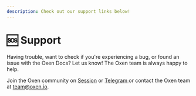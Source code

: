```yaml
---
description: Check out our support links below!
---
```


# 🆘 Support

Having trouble, want to check if you're experiencing a bug, or found an issue with the Oxen Docs? Let us know! The Oxen team is always happy to help.

Join the Oxen community on [Session](http://116.203.70.33/oxen?public_key=a03c383cf63c3c4efe67acc52112a6dd734b3a946b9545f488aaa93da7991238) or [Telegram ](https://t.me/Oxen_Community/)or contact the Oxen team at [team@oxen.io](mailto:team@oxen.io). 

